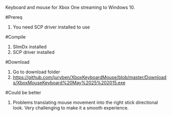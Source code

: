 Keyboard and mouse for Xbox One streaming to Windows 10.

#Prereq
1.  You need SCP driver installed to use

#Compile
1.  SlimDx installed
2.  SCP driver installed

#Download
1. Go to download folder
2. https://github.com/juryben/XboxKeyboardMouse/blob/master/Downloads/XboxMouseKeyboard%20May%2025%202015.exe

#Could be better
1.  Problems translating mouse movement into the right stick directional look.  Very challenging to make it a smooth experience.  

